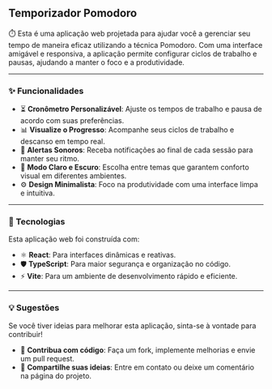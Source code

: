 ## Temporizador Pomodoro

⏱️ Esta é uma aplicação web projetada para ajudar você a gerenciar seu tempo de maneira eficaz utilizando a técnica Pomodoro. Com uma interface amigável e responsiva, a aplicação permite configurar ciclos de trabalho e pausas, ajudando a manter o foco e a produtividade.

---

### ✨ Funcionalidades

- ⏳ **Cronômetro Personalizável**: Ajuste os tempos de trabalho e pausa de acordo com suas preferências.  
- 📊 **Visualize o Progresso**: Acompanhe seus ciclos de trabalho e descanso em tempo real.  
- 🔔 **Alertas Sonoros**: Receba notificações ao final de cada sessão para manter seu ritmo.  
- 🌙 **Modo Claro e Escuro**: Escolha entre temas que garantem conforto visual em diferentes ambientes.  
- ⚙️ **Design Minimalista**: Foco na produtividade com uma interface limpa e intuitiva.  

---

### 🧱 Tecnologias

Esta aplicação web foi construída com:  

- ⚛️ **React**: Para interfaces dinâmicas e reativas.  
- 🛡️ **TypeScript**: Para maior segurança e organização no código.  
- ⚡ **Vite**: Para um ambiente de desenvolvimento rápido e eficiente.  

---

### 💡 Sugestões

Se você tiver ideias para melhorar esta aplicação, sinta-se à vontade para contribuir!  
  
- 🔧 **Contribua com código**: Faça um fork, implemente melhorias e envie um pull request.  
- 💬 **Compartilhe suas ideias**: Entre em contato ou deixe um comentário na página do projeto.  

